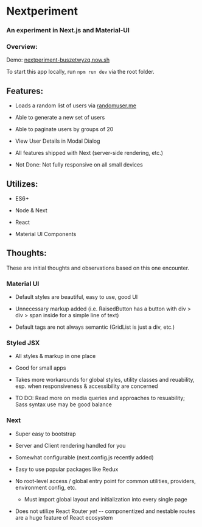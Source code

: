 # Nextperiment

### An experiment in Next.js and Material-UI

### Overview:
Demo: [nextperiment-buszetwyzq.now.sh](https://nextperiment-buszetwyzq.now.sh/)

To start this app locally, run `npm run dev` via the root folder.


## Features:

- Loads a random list of users via [randomuser.me](https://randomuser.me/)

- Able to generate a new set of users

- Able to paginate users by groups of 20

- View User Details in Modal Dialog

- All features shipped with Next (server-side rendering, etc.)

- Not Done: Not fully responsive on all small devices


## Utilizes:

- ES6+

- Node & Next

- React

- Material UI Components


## Thoughts:
These are initial thoughts and observations based on this one encounter.

### Material UI
- Default styles are beautiful, easy to use, good UI

- Unnecessary markup added (i.e. RaisedButton has a button with div > div > span inside for a simple line of text)

- Default tags are not always semantic (GridList is just a div, etc.)


### Styled JSX
- All styles & markup in one place

- Good for small apps

- Takes more workarounds for global styles, utility classes and reuability, esp. when responsiveness & accessibility are concerned

- TO DO: Read more on media queries and approaches to resuability; Sass syntax use may be good balance


### Next
- Super easy to bootstrap

- Server and Client rendering handled for you

- Somewhat configurable (next.config.js recently added)

- Easy to use popular packages like Redux

- No root-level access / global entry point for common utilities, providers, environment config, etc.
    * Must import global layout and initialization into every single page

- Does not utilize React Router *yet* -- componentized and nestable routes are a huge feature of React ecosystem
